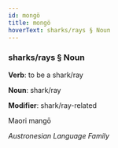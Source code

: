 ```yaml
---
id: mongö
title: mongö
hoverText: sharks/rays § Noun
---
```


### sharks/rays § Noun

**Verb**: to be a shark/ray

**Noun**: shark/ray

**Modifier**: shark/ray-related

Maori mangō 

*Austronesian Language Family*